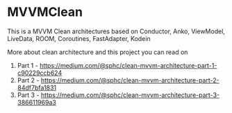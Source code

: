# MVVMClean
This is a MVVM Clean architectures based on Conductor, Anko, ViewModel, LiveData, ROOM, Coroutines, FastAdapter, Kodein

More about clean architecture and this project you can read on

1) Part 1 - https://medium.com/@sphc/clean-mvvm-architecture-part-1-c90229ccb624
2) Part 2 - https://medium.com/@sphc/clean-mvvm-architecture-part-2-84df7bfa1831
3) Part 3 - https://medium.com/@sphc/clean-mvvm-architecture-part-3-386611969a3
